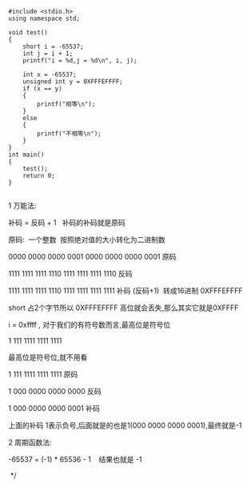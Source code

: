 ```
#include <stdio.h>
using namespace std;

void test()
{
    short i = -65537;
    int j = i + 1;
    printf("i = %d,j = %d\n", i, j);

    int x = -65537;
    unsigned int y = 0XFFFEFFFF;
    if (x == y)
    {
        printf("相等\n");
    }
    else
    {
        printf("不相等\n");
    }
}
int main()
{
    test();
    return 0;
}


```

1 万能法:

补码 = 反码 + 1   补码的补码就是原码

原码:  一个整数  按照绝对值的大小转化为二进制数

0000 0000 0000 0001 0000 0000 0000 0001 原码

1111 1111 1111 1110 1111 1111 1111 1110 反码

1111 1111 1111 1110 1111 1111 1111 1111 补码 (反码+1)  转成16进制 0XFFFEFFFF

short 占2个字节所以 0XFFFEFFFF 高位就会丢失,那么其实它就是0XFFFF

i = 0xffff , 对于我们的有符号数而言,最高位是符号位

1 111 1111 1111 1111

最高位是符号位,就不用看

1 111 1111 1111 1111 原码

1 000 0000 0000 0000 反码

1 000 0000 0000 0001 补码

上面的补码 1表示负号,后面就是的也是1(000 0000 0000 0001),最终就是-1

2 周期函数法:

-65537 = (-1) * 65536 - 1    结果也就是 -1

 */